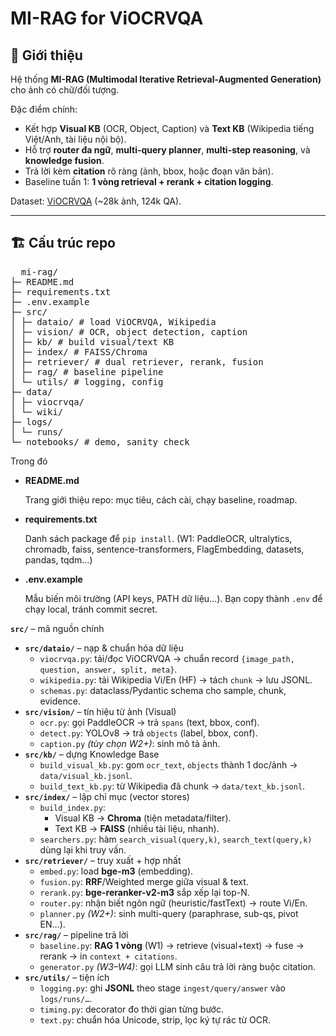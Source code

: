 # MI-RAG for ViOCRVQA

## 🔎 Giới thiệu
Hệ thống **MI-RAG (Multimodal Iterative Retrieval-Augmented Generation)** cho ảnh có chữ/đối tượng.  

Đặc điểm chính:
- Kết hợp **Visual KB** (OCR, Object, Caption) và **Text KB** (Wikipedia tiếng Việt/Anh, tài liệu nội bộ).
- Hỗ trợ **router đa ngữ**, **multi-query planner**, **multi-step reasoning**, và **knowledge fusion**.
- Trả lời kèm **citation** rõ ràng (ảnh, bbox, hoặc đoạn văn bản).
- Baseline tuần 1: **1 vòng retrieval + rerank + citation logging**.

Dataset: [ViOCRVQA](https://github.com/qhnhynmm/ViOCRVQA-Dataset) (~28k ảnh, 124k QA).

---

## 🏗 Cấu trúc repo
<pre>
  mi-rag/
├─ README.md
├─ requirements.txt
├─ .env.example
├─ src/
│ ├─ dataio/ # load ViOCRVQA, Wikipedia
│ ├─ vision/ # OCR, object detection, caption
│ ├─ kb/ # build visual/text KB
│ ├─ index/ # FAISS/Chroma
│ ├─ retriever/ # dual retriever, rerank, fusion
│ ├─ rag/ # baseline pipeline
│ └─ utils/ # logging, config
├─ data/
│ ├─ viocrvqa/
│ └─ wiki/
├─ logs/
│ └─ runs/
└─ notebooks/ # demo, sanity check
</pre>

Trong đó
- **README.md**
    
    Trang giới thiệu repo: mục tiêu, cách cài, chạy baseline, roadmap.
    
- **requirements.txt**
    
    Danh sách package để `pip install`. (W1: PaddleOCR, ultralytics, chromadb, faiss, sentence-transformers, FlagEmbedding, datasets, pandas, tqdm…)
    
- **.env.example**
    
    Mẫu biến môi trường (API keys, PATH dữ liệu…). Bạn copy thành `.env` để chạy local, tránh commit secret.
    

**`src/`** – mã nguồn chính

- **`src/dataio/`** – nạp & chuẩn hóa dữ liệu
    - `viocrvqa.py`: tải/đọc ViOCRVQA → chuẩn record `{image_path, question, answer, split, meta}`.
    - `wikipedia.py`: tải Wikipedia Vi/En (HF) → tách `chunk` → lưu JSONL.
    - `schemas.py`: dataclass/Pydantic schema cho sample, chunk, evidence.
- **`src/vision/`** – tín hiệu từ ảnh (Visual)
    - `ocr.py`: gọi PaddleOCR → trả `spans` (text, bbox, conf).
    - `detect.py`: YOLOv8 → trả `objects` (label, bbox, conf).
    - `caption.py` *(tùy chọn W2+)*: sinh mô tả ảnh.
- **`src/kb/`** – dựng Knowledge Base
    - `build_visual_kb.py`: gom `ocr_text`, `objects` thành 1 doc/ảnh → `data/visual_kb.jsonl`.
    - `build_text_kb.py`: từ Wikipedia đã chunk → `data/text_kb.jsonl`.
- **`src/index/`** – lập chỉ mục (vector stores)
    - `build_index.py`:
        - Visual KB → **Chroma** (tiện metadata/filter).
        - Text KB → **FAISS** (nhiều tài liệu, nhanh).
    - `searchers.py`: hàm `search_visual(query,k)`, `search_text(query,k)` dùng lại khi truy vấn.
- **`src/retriever/`** – truy xuất + hợp nhất
    - `embed.py`: load **bge-m3** (embedding).
    - `fusion.py`: **RRF**/Weighted merge giữa visual & text.
    - `rerank.py`: **bge-reranker-v2-m3** sắp xếp lại top-N.
    - `router.py`: nhận biết ngôn ngữ (heuristic/fastText) → route Vi/En.
    - `planner.py` *(W2+)*: sinh multi-query (paraphrase, sub-qs, pivot EN…).
- **`src/rag/`** – pipeline trả lời
    - `baseline.py`: **RAG 1 vòng** (W1) → retrieve (visual+text) → fuse → rerank → in `context + citations`.
    - `generator.py` *(W3–W4)*: gọi LLM sinh câu trả lời ràng buộc citation.
- **`src/utils/`** – tiện ích
    - `logging.py`: ghi **JSONL** theo stage `ingest/query/answer` vào `logs/runs/…`.
    - `timing.py`: decorator đo thời gian từng bước.
    - `text.py`: chuẩn hóa Unicode, strip, lọc ký tự rác từ OCR.

